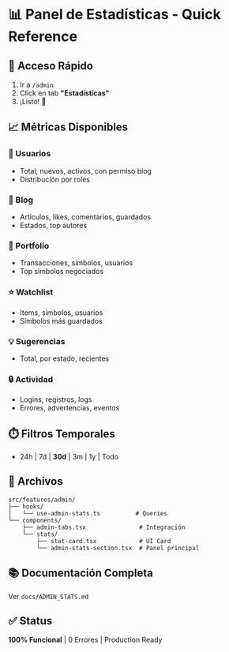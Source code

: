 # 📊 Panel de Estadísticas - Quick Reference

## 🚀 Acceso Rápido
1. Ir a `/admin`
2. Click en tab **"Estadísticas"**
3. ¡Listo! 🎉

## 📈 Métricas Disponibles

### 👥 Usuarios
- Total, nuevos, activos, con permiso blog
- Distribución por roles

### 📝 Blog  
- Artículos, likes, comentarios, guardados
- Estados, top autores

### 💼 Portfolio
- Transacciones, símbolos, usuarios
- Top símbolos negociados

### ⭐ Watchlist
- Items, símbolos, usuarios
- Símbolos más guardados

### 💡 Sugerencias
- Total, por estado, recientes

### 🔒 Actividad
- Logins, registros, logs
- Errores, advertencias, eventos

## ⏱️ Filtros Temporales
- 24h | 7d | **30d** | 3m | 1y | Todo

## 📁 Archivos

```
src/features/admin/
├── hooks/
│   └── use-admin-stats.ts          # Queries
└── components/
    ├── admin-tabs.tsx               # Integración
    └── stats/
        ├── stat-card.tsx            # UI Card
        └── admin-stats-section.tsx  # Panel principal
```

## 📚 Documentación Completa
Ver `docs/ADMIN_STATS.md`

## ✅ Status
**100% Funcional** | 0 Errores | Production Ready
